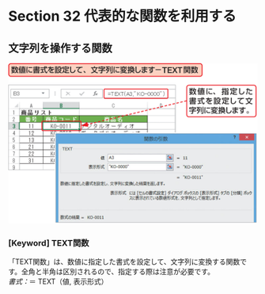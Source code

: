 # Section 32 代表的な関数を利用する

## 文字列を操作する関数

![](004.png)

### [Keyword] TEXT関数
「TEXT関数」は、数値に指定した書式を設定して、文字列に変換する関数です。全角と半角は区別されるので、指定する際は注意が必要です。  
<em>書式：</em>＝ TEXT（値, 表示形式）
